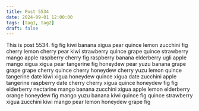 ```yaml
---
title: Post 5534
date: 2024-09-01 12:00:00
tags: [tag1, tag2]
draft: false
---
```

This is post 5534.
fig
fig
kiwi
banana
xigua
pear
quince
lemon
zucchini
fig
cherry
lemon
cherry
pear
kiwi
strawberry
quince
grape
quince
strawberry
mango
apple
raspberry
cherry
fig
raspberry
banana
elderberry
ugli
apple
mango
xigua
xigua
pear
tangerine
fig
honeydew
pear
yuzu
banana
grape
grape
grape
cherry
quince
cherry
honeydew
cherry
yuzu
lemon
quince
tangerine
date
kiwi
xigua
honeydew
quince
xigua
date
zucchini
apple
tangerine
raspberry
date
cherry
cherry
xigua
quince
honeydew
fig
fig
elderberry
nectarine
mango
banana
zucchini
xigua
apple
lemon
elderberry
orange
honeydew
fig
mango
yuzu
banana
kiwi
quince
fig
quince
strawberry
xigua
zucchini
kiwi
mango
pear
lemon
honeydew
grape
fig
